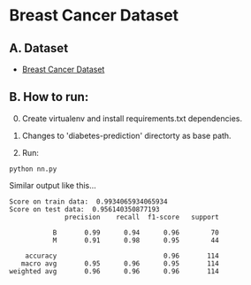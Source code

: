 # Breast Cancer Dataset

## A. Dataset
- [Breast Cancer Dataset](https://www.kaggle.com/datasets/yasserh/breast-cancer-dataset)

## B. How to run:

0. Create virtualenv and install requirements.txt dependencies.
1. Changes to 'diabetes-prediction' directorty as base path.

2. Run:
```
python nn.py
```

Similar output like this...
```
Score on train data:  0.9934065934065934
Score on test data:  0.956140350877193
              precision    recall  f1-score   support

           B       0.99      0.94      0.96        70
           M       0.91      0.98      0.95        44

    accuracy                           0.96       114
   macro avg       0.95      0.96      0.95       114
weighted avg       0.96      0.96      0.96       114
```